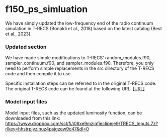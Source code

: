 # f150_ps_simluation
We have simply updated the low-frequency end of the radio continuum simulation in T-RECS (Bonaldi et al., 2018) based on the latest catalog (Best et al., 2023).

### Updated section
We have made simple modifications to T-RECS' random_modules.f90, sampler_continuum.f90, and sampler_modules.f90. Therefore, you only need to perform simple replacements in the src directory of the T-RECS code and then compile it to use.

Specific installation steps can be referred to in the original T-RECS code. The original T-RECS code can be found at the following URL: [[URL]
](https://github.com/abonaldi/TRECS/tree/master)

### Model input files
Model input files, such as the updated luminosity function, can be downloaded from this link: https://www.dropbox.com/scl/fi/i08xe9mziqfjeclipeje9/TRECS_Inputs.7z?rlkey=hhstrpjvzlnuz4psjgzew9c47&dl=0
